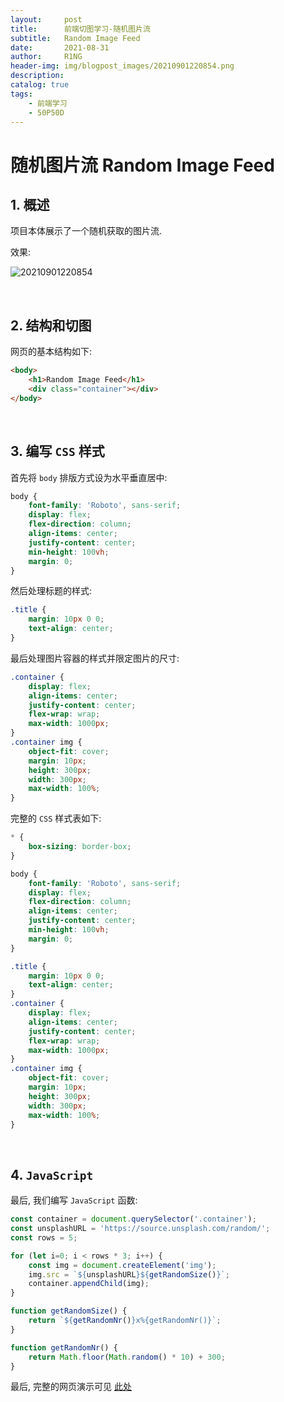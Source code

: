 ```yaml
---
layout:     post
title:      前端切图学习-随机图片流
subtitle:   Random Image Feed
date:       2021-08-31
author:     R1NG
header-img: img/blogpost_images/20210901220854.png
description: 
catalog: true
tags:
    - 前端学习
    - 50P50D
---
```


# 随机图片流 Random Image Feed

## 1. 概述

项目本体展示了一个随机获取的图片流.

效果: 

![20210901220854](https://cdn.jsdelivr.net/gh/KirisameR/KirisameR.github.io/img/blogpost_images/20210901220854.png)

<br>

## 2. 结构和切图

网页的基本结构如下:

~~~html
<body>
    <h1>Random Image Feed</h1>
    <div class="container"></div>
</body>
~~~

<br>

## 3. 编写 `CSS` 样式

首先将 `body` 排版方式设为水平垂直居中:

~~~css
body {
    font-family: 'Roboto', sans-serif;
    display: flex;
    flex-direction: column;
    align-items: center;
    justify-content: center;
    min-height: 100vh;
    margin: 0;
}
~~~

然后处理标题的样式:

~~~css
.title {
    margin: 10px 0 0;
    text-align: center;
}
~~~

最后处理图片容器的样式并限定图片的尺寸:

~~~css
.container {
    display: flex;
    align-items: center;
    justify-content: center;
    flex-wrap: wrap;
    max-width: 1000px;
}
.container img {
    object-fit: cover;
    margin: 10px;
    height: 300px;
    width: 300px;
    max-width: 100%;
}
~~~

完整的 `CSS` 样式表如下:

~~~css
* {
    box-sizing: border-box;
}

body {
    font-family: 'Roboto', sans-serif;
    display: flex;
    flex-direction: column;
    align-items: center;
    justify-content: center;
    min-height: 100vh;
    margin: 0;
}

.title {
    margin: 10px 0 0;
    text-align: center;
}
.container {
    display: flex;
    align-items: center;
    justify-content: center;
    flex-wrap: wrap;
    max-width: 1000px;
}
.container img {
    object-fit: cover;
    margin: 10px;
    height: 300px;
    width: 300px;
    max-width: 100%;
}
~~~

<br>

## 4. `JavaScript`

最后, 我们编写 `JavaScript` 函数:

~~~javascript
const container = document.querySelector('.container');
const unsplashURL = 'https://source.unsplash.com/random/';
const rows = 5;

for (let i=0; i < rows * 3; i++) {
    const img = document.createElement('img');
    img.src = `${unsplashURL}${getRandomSize()}`;
    container.appendChild(img);
}

function getRandomSize() {
    return `${getRandomNr()}x%{getRandomNr()}`;
}

function getRandomNr() {
    return Math.floor(Math.random() * 10) + 300;
}
~~~

最后, 完整的网页演示可见 [此处](../../../../../projects/50P50D/random-image-feed/index.html)